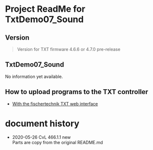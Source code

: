 
# Project ReadMe for TxtDemo07_Sound

## Version

> Version for TXT firmware 4.6.6 or 4.7.0 pre-release
 
## TxtDemo07_Sound
No information yet available.

## How to upload programs to the TXT controller
- [With the fischertechnik TXT web interface](../../HowToUseTxtWeb.md)


# document history
- 2020-05-26 CvL 466.1.1 new<br/>
  Parts are copy from the original README.md